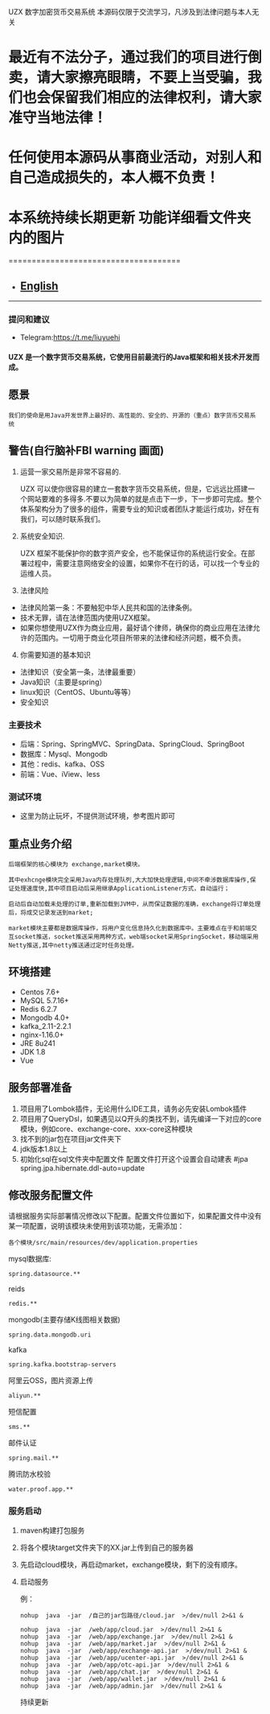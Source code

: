UZX 数字加密货币交易系统
本源码仅限于交流学习，凡涉及到法律问题与本人无关
#  最近有不法分子，通过我们的项目进行倒卖，请大家擦亮眼睛，不要上当受骗，我们也会保留我们相应的法律权利，请大家准守当地法律！
#  任何使用本源码从事商业活动，对别人和自己造成损失的，本人概不负责！
#  本系统持续长期更新 功能详细看文件夹内的图片
=====================================
- ## [English](README-EN.md)
---
### 提问和建议
- Telegram:https://t.me/liuyuehi

#### UZX 是一个数字货币交易系统，它使用目前最流行的Java框架和相关技术开发而成。

## 愿景
    我们的使命是用Java开发世界上最好的、高性能的、安全的、开源的（重点）数字货币交易系统

## 警告(自行脑补FBI warning 画面)

1. 运营一家交易所是非常不容易的.

    UZX 可以使你很容易的建立一套数字货币交易系统，但是，它远远比搭建一个网站要难的多得多.不要以为简单的就是点击下一步，下一步即可完成。整个体系架构分为了很多的组件，需要专业的知识或者团队才能运行成功，好在有我们，可以随时联系我们。

2. 系统安全知识.

    UZX 框架不能保护你的数字资产安全，也不能保证你的系统运行安全。在部署过程中，需要注意网络安全的设置，如果你不在行的话，可以找一个专业的运维人员。

3. 法律风险

- 法律风险第一条：不要触犯中华人民共和国的法律条例。
- 技术无罪，请在法律范围内使用UZX框架。
- 如果你想使用UZX作为商业应用，最好请个律师，确保你的商业应用在法律允许的范围内。一切用于商业化项目所带来的法律和经济问题，概不负责。

4. 你需要知道的基本知识

- 法律知识（安全第一条，法律最重要）
- Java知识（主要是spring）
- linux知识（CentOS、Ubuntu等等）
- 安全知识

### 主要技术

- 后端：Spring、SpringMVC、SpringData、SpringCloud、SpringBoot
- 数据库：Mysql、Mongodb
- 其他：redis、kafka、OSS
- 前端：Vue、iView、less

### 测试环境
- 这里为防止玩坏，不提供测试环境，参考图片即可

##  重点业务介绍

    后端框架的核心模块为 exchange,market模块。

    其中exhcnge模块完全采用Java内存处理队列,大大加快处理逻辑,中间不牵涉数据库操作,保证处理速度快,其中项目启动后采用继承ApplicationListener方式，自动运行；

    启动后自动加载未处理的订单,重新加载到JVM中，从而保证数据的准确，exchange将订单处理后，将成交记录发送到market;

    market模块主要都是数据库操作，将用户变化信息持久化到数据库中。主要难点在于和前端交互socket推送，socket推送采用两种方式，web端socket采用SpringSocket，移动端采用Netty推送,其中netty推送通过定时任务处理。

## 环境搭建
- Centos 7.6+
- MySQL 5.7.16+
- Redis 6.2.7
- Mongodb 4.0+
- kafka_2.11-2.2.1
- nginx-1.16.0+
- JRE 8u241
- JDK 1.8
- Vue

## 服务部署准备

1. 项目用了Lombok插件，无论用什么IDE工具，请务必先安装Lombok插件
2. 项目用了QueryDsl，如果遇见以Q开头的类找不到，请先编译一下对应的core模块，例如core、exchange-core、xxx-core这种模块
3. 找不到的jar包在项目jar文件夹下
4. jdk版本1.8以上
5. 初始化sql在sql文件夹中配置文件
配置文件打开这个设置会自动建表
#jpa
spring.jpa.hibernate.ddl-auto=update

## 修改服务配置文件
请根据服务实际部署情况修改以下配置。配置文件位置如下，如果配置文件中没有某一项配置，说明该模块未使用到该项功能，无需添加：

```
各个模块/src/main/resources/dev/application.properties
```

mysql数据库:

```
spring.datasource.**
```

reids

```
redis.**
```

mongodb(主要存储K线图相关数据)

```
spring.data.mongodb.uri
```

kafka

```
spring.kafka.bootstrap-servers
```

阿里云OSS，图片资源上传

```
aliyun.**
```

短信配置

```
sms.**
```

邮件认证

```
spring.mail.**
```

腾讯防水校验

```
water.proof.app.**
```

### 服务启动
 1. maven构建打包服务

 2. 将各个模块target文件夹下的XX.jar上传到自己的服务器

 3. 先启动cloud模块，再启动market，exchange模块，剩下的没有顺序。

 4. 启动服务

    例：

    ```
    nohup  java  -jar  /自己的jar包路径/cloud.jar  >/dev/null 2>&1 &
    ```
    
    ```
    nohup  java  -jar  /web/app/cloud.jar  >/dev/null 2>&1 &
    nohup  java  -jar  /web/app/exchange.jar  >/dev/null 2>&1 &
    nohup  java  -jar  /web/app/market.jar  >/dev/null 2>&1 &
    nohup  java  -jar  /web/app/exchange-api.jar  >/dev/null 2>&1 &
    nohup  java  -jar  /web/app/ucenter-api.jar  >/dev/null 2>&1 &
    nohup  java  -jar  /web/app/otc-api.jar  >/dev/null 2>&1 & 
    nohup  java  -jar  /web/app/chat.jar  >/dev/null 2>&1 & 
    nohup  java  -jar  /web/app/wallet.jar  >/dev/null 2>&1 & 
    nohup  java  -jar  /web/app/admin.jar  >/dev/null 2>&1 &
    ```
    持续更新
